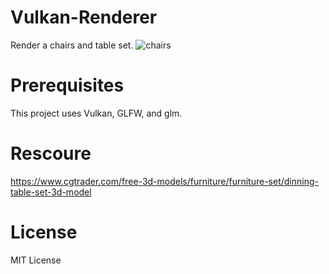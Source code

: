 # Vulkan-Renderer

Render a chairs and table set.
![chairs](https://github.com/bohuah0919/Vulkan-Renderer/assets/98621364/70baf6c0-47d4-4bf7-8259-f283692d4653)


# Prerequisites
This project uses Vulkan, GLFW, and glm.

# Rescoure
https://www.cgtrader.com/free-3d-models/furniture/furniture-set/dinning-table-set-3d-model

# License
MIT License
